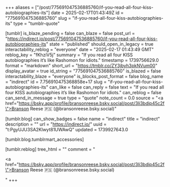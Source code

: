+++
aliases = ["/post/775691047536885760/if-you-read-all-four-kiss-autobiographies-its"]
date = 2025-02-17T01:43:49Z
id = "775691047536885760"
slug = "if-you-read-all-four-kiss-autobiographies-its"
type = "tumblr-quote"

[tumblr]
is_blaze_pending = false
can_blaze = false
post_url = "https://indirect.io/post/775691047536885760/if-you-read-all-four-kiss-autobiographies-its"
state = "published"
should_open_in_legacy = true
interactability_reblog = "everyone"
date = "2025-02-17 01:43:49 GMT"
reblog_key = "fKhziV5j"
summary = "If you read all four KISS autobiographies it’s like Rashomon for idiots."
timestamp = 1739756629.0
format = "markdown"
short_url = "https://tmblr.co/ZY3jbyh3pkNVum00"
display_avatar = true
id_string = "775691047536885760"
is_blazed = false
interactability_blaze = "everyone"
is_blocks_post_format = false
blog_name = "indirect"
id = 7.756910475368858e+17
slug = "if-you-read-all-four-kiss-autobiographies-its"
can_like = false
can_reply = false
text = "If you read all four KISS autobiographies it&rsquo;s like Rashomon for idiots."
can_reblog = false
can_send_in_message = true
type = "quote"
note_count = 0.0
source = "<a href=\"https://bsky.app/profile/bransonreese.bsky.social/post/3li3bdip45c2f\">Branson Reese 🇵🇸 (@bransonreese.bsky.social)</a>"

[tumblr.blog]
can_show_badges = false
name = "indirect"
title = "indirect"
description = ""
url = "https://indirect.io/"
uuid = "t:PgyUJU3SA2Klwyt81UWAwQ"
updated = 1739927643.0

[tumblr.blog.tumblrmart_accessories]

[tumblr.reblog]
tree_html = ""
comment = "<p><a href=\"https://bsky.app/profile/bransonreese.bsky.social/post/3li3bdip45c2f\">Branson Reese 🇵🇸 (@bransonreese.bsky.social)</a></p>"
+++
